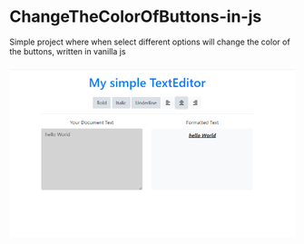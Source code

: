 # ChangeTheColorOfButtons-in-js
Simple project where when select different options will change the color of the buttons, written in vanilla js

### 

 <img src="https://github.com/AyeshaAzam/Simple-TextEditor-project-JavaScript/blob/master/images/textEditor-Project.PNG" />
